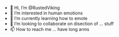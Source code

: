 - 👋 Hi, I’m @RustedViking
- 👀 I’m interested in human emotions
- 🌱 I’m currently learning how to emote
- 💞️ I’m looking to collaborate on disection of ... stuff
- 📫 How to reach me ... have long arms

<!---
RustedViking/RustedViking is a ✨ special ✨ repository because its `README.md` (this file) appears on your GitHub profile.
You can click the Preview link to take a look at your changes.
--->
